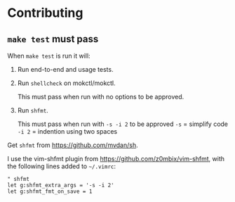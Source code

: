 # Contributing

## `make test` must pass

When `make test` is run it will:

1. Run end-to-end and usage tests.

2. Run `shellcheck` on mokctl/mokctl.
   
   This must pass when run with no options to be approved.

3. Run `shfmt`.
   
   This must pass when run with `-s -i 2` to be approved
   `-s` = simplify code
   `-i 2` = indention using two spaces

Get `shfmt` from https://github.com/mvdan/sh.

I use the vim-shfmt plugin from https://github.com/z0mbix/vim-shfmt,
with the following lines added to `~/.vimrc`:

```
" shfmt
let g:shfmt_extra_args = '-s -i 2'
let g:shfmt_fmt_on_save = 1
```

